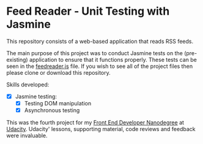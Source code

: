 # Feed Reader - Unit Testing with Jasmine

This repository consists of a web-based application that reads RSS feeds.

The main purpose of this project was to conduct Jasmine tests on the (pre-existing) application to ensure that it functions properly. These tests can be seen in the [feedreader.js](frontend-nanodegree-feedreader-master/jasmine/spec/feedreader.js) file. If you wish to see all of the project files then please clone or download this repository.

Skills developed:

* [x] Jasmine testing:
   * [x] Testing DOM manipulation
   * [x] Asynchronous testing

This was the fourth project for my [Front End Developer Nanodegree][1] at [Udacity][2]. Udacity' lessons, supporting material, code reviews and feedback were invaluable.

[1]:https://eu.udacity.com/course/front-end-web-developer-nanodegree--nd001
[2]:https://eu.udacity.com/
